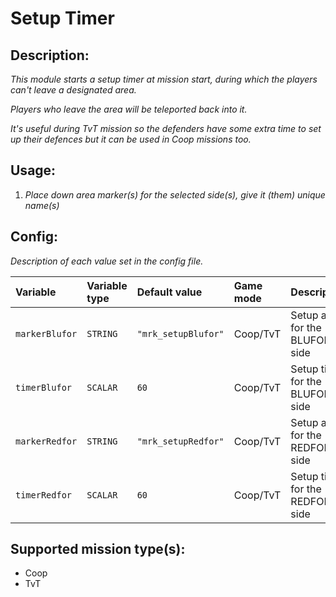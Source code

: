 # Setup Timer
## Description:
_This module starts a setup timer at mission start, during which the players can't leave a designated area._

_Players who leave the area will be teleported back into it._

_It's useful during TvT mission so the defenders have some extra time to set up their defences but it can be used in Coop missions too._

## Usage:
1. _Place down area marker(s) for the selected side(s), give it (them) unique name(s)_

## Config:
_Description of each value set in the config file._

| Variable       | Variable type | Default value       | Game mode | Description                     |
|:-------------- |:------------- |:------------------- |:--------- |:------------------------------- |
| `markerBlufor` | `STRING`      | `"mrk_setupBlufor"` | Coop/TvT  | Setup area for the BLUFOR side  |
| `timerBlufor`  | `SCALAR`      | `60`                | Coop/TvT  | Setup timer for the BLUFOR side |
| `markerRedfor` | `STRING`      | `"mrk_setupRedfor"` | Coop/TvT  | Setup area for the REDFOR side  |
| `timerRedfor`  | `SCALAR`      | `60`                | Coop/TvT  | Setup timer for the REDFOR side |

## Supported mission type(s):
 - Coop
 - TvT
